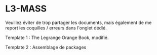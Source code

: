 # L3-MASS

Veuillez éviter de trop partager les documents, mais également de me report les coquilles / erreurs dans l'onglet dédié.

Template 1 : The Legrange Orange Book, modifié.

Template 2 : Assemblage de packages
